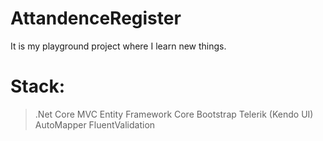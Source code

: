 # AttandenceRegister
It is my playground project where I learn new things.

# Stack:
> .Net Core MVC 
> Entity Framework Core 
> Bootstrap 
> Telerik (Kendo UI) 
> AutoMapper 
> FluentValidation 
